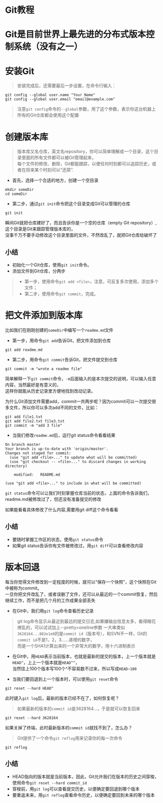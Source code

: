 # Git教程 
# Git是目前世界上最先进的分布式版本控制系统（没有之一）
# 安装Git
> 安装完成后，还需要最后一步设置，在命令行输入：
```    
git config --global user.name "Your Name"          
git config --global user.email "email@example.com" 
```
> 注意`git config`命令的`--global`参数，用了这个参数，表示你这台机器上所有的Git仓库都会使用这个配置        

# 创建版本库    
> 版本库又名仓库，英文名repository，你可以简单理解成一个目录，这个目录里面的所有文件都可以被Git管理起来，      
> 每个文件的修改、删除，Git都能跟踪，以便任何时刻都可以追踪历史，或者在将来某个时刻可以“还原”.        

* 首先，选择一个合适的地方，创建一个空目录
``` 
mkdir someDir
cd someDir
```      
* 第二步，通过`git init`命令把这个目录变成Git可以管理的仓库    
```    
git init    
```   
瞬间Git就把仓库建好了，而且告诉你是一个空的仓库（empty Git repository）,这个目录是Git来跟踪管理版本库的，     
没事千万不要手动修改这个目录里面的文件，不然改乱了，就把Git仓库给破坏了      

## 小结           
- 初始化一个Git仓库，使用`git init`命令。             
- 添加文件到Git仓库，分两步           
> - 第一步，使用命令`git add <file>`，注意，可反复多次使用，添加多个文件；          
> - 第二步，使用命令`git commit`，完成。         

# 把文件添加到版本库    
比如我们在刚刚创建的`someDir`中编写一个`readme.md`文件     
* 第一步，用命令`git add`告诉Git，把文件添加到仓库
```   
git add readme.md    
```
* 第二步，用命令`git commit`告诉Git，把文件提交到仓库    
```
git commit -m "wrote a readme file"    
```
简单解释一下`git commit`命令，`-m`后面输入的是本次提交的说明，可以输入任意内容，当然最好是有意义的，      
这样你就能从历史记录里方便地找到改动记录。         

为什么Git添加文件需要add，commit一共两步呢？因为commit可以一次提交很多文件，所以你可以多次add不同的文件，比如：
```
git add file1.txt
git add file2.txt file3.txt
git commit -m "add 3 file"    
```
* 当我们修改```readme.md```后，运行git status命令看看结果     
```
On branch master
Your branch is up-to-date with 'origin/master'.
Changes not staged for commit:
  (use "git add <file>..." to update what will be committed)
  (use "git checkout -- <file>..." to discard changes in working directory)

	modified:   README.md

(use "git add <file>..." to include in what will be committed) 
```
`git status`命令可以让我们时刻掌握仓库当前的状态，上面的命令告诉我们，readme.md被修改过了，但还没有准备提交的修改    

如果能看看具体修改了什么内容,需要用git diff这个命令看看  

## 小结    
- 要随时掌握工作区的状态，使用`git status`命令        
- 如果git status告诉你有文件被修改过，用`git diff`可以查看修改内容      

# 版本回退     
每当你觉得文件修改到一定程度的时候，就可以“保存一个快照”，这个快照在Git中被称为commit。      
一旦你把文件改乱了，或者误删了文件，还可以从最近的一个commit恢复，然后继续工作，而不是把几个月的工作成果全部丢失    
* 在Git中，我们用`git log`命令查看历史记录    
> git log命令显示从最近到最远的提交日志,如果嫌输出信息太多，看得眼花缭乱的，可以试试加上--pretty=oneline参数
> 一大串类似`3628164...882e1e0`的是`commit id`（版本号），和SVN不一样，Git的`commit id`不是1，2，3……递增的数字，    
> 而是一个SHA1计算出来的一个非常大的数字，用十六进制表示      

* 在Git中，用`HEAD`表示当前版本，也就是最新的提交的版本，上一个版本就是`HEAD^`，上上一个版本就是`HEAD^^`，      
当然往上100个版本写100个^不容易数不过来，所以写成`HEAD~100`        

* 当我们要回退到上一个版本时，可以使用`git reset`命令     
```
git reset --hard HEAD^
```
此时键入`git log`后，最新的版本已经不在了，如何恢复呢？
> 如果最新的版本的`commit id`是3628164...，于是就可以恢复回来   
```
git reset --hard 3628164
```
如果关掉了终端，此时最新版本的`commit id`就找不到了，怎么办？
> Git提供了一个命令`git reflog`用来记录你的每一次命令    
```
git reflog
```

## 小结    
- HEAD指向的版本就是当前版本，因此，Git允许我们在版本的历史之间穿梭，使用命令`git reset --hard commit_id`         
- 穿梭前，用`git log`可以查看提交历史，以便确定要回退到哪个版本        
- 要重返未来，用`git reflog`查看命令历史，以便确定要回到未来的哪个版本    


